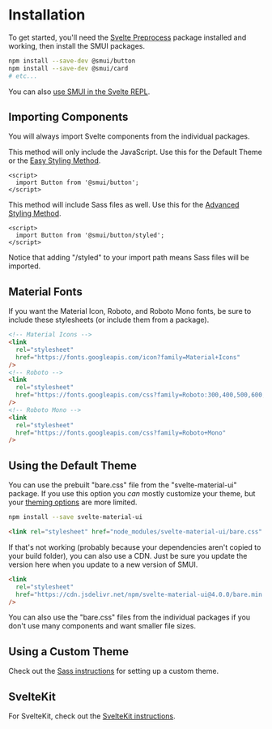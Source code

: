 # Installation

To get started, you'll need the [Svelte Preprocess](https://github.com/sveltejs/svelte-preprocess) package installed and working, then install the SMUI packages.

```sh
npm install --save-dev @smui/button
npm install --save-dev @smui/card
# etc...
```

You can also [use SMUI in the Svelte REPL](REPL.md).

## Importing Components

You will always import Svelte components from the individual packages.

This method will only include the JavaScript. Use this for the Default Theme or the [Easy Styling Method](SASS.md#easy-styling-method).

```svelte
<script>
  import Button from '@smui/button';
</script>
```

This method will include Sass files as well. Use this for the [Advanced Styling Method](SASS.md#advanced-styling-method).

```svelte
<script>
  import Button from '@smui/button/styled';
</script>
```

Notice that adding "/styled" to your import path means Sass files will be imported.

## Material Fonts

If you want the Material Icon, Roboto, and Roboto Mono fonts, be sure to include these stylesheets (or include them from a package).

```html
<!-- Material Icons -->
<link
  rel="stylesheet"
  href="https://fonts.googleapis.com/icon?family=Material+Icons"
/>
<!-- Roboto -->
<link
  rel="stylesheet"
  href="https://fonts.googleapis.com/css?family=Roboto:300,400,500,600,700"
/>
<!-- Roboto Mono -->
<link
  rel="stylesheet"
  href="https://fonts.googleapis.com/css?family=Roboto+Mono"
/>
```

## Using the Default Theme

You can use the prebuilt "bare.css" file from the "svelte-material-ui" package. If you use this option you _can_ mostly customize your theme, but your [theming options](THEMING.md#theming-the-bare-css) are more limited.

```sh
npm install --save svelte-material-ui
```

```html
<link rel="stylesheet" href="node_modules/svelte-material-ui/bare.css" />
```

If that's not working (probably because your dependencies aren't copied to your build folder), you can also use a CDN. Just be sure you update the version here when you update to a new version of SMUI.

```html
<link
  rel="stylesheet"
  href="https://cdn.jsdelivr.net/npm/svelte-material-ui@4.0.0/bare.min.css"
/>
```

You can also use the "bare.css" files from the individual packages if you don't use many components and want smaller file sizes.

## Using a Custom Theme

Check out the [Sass instructions](SASS.md) for setting up a custom theme.

## SvelteKit

For SvelteKit, check out the [SvelteKit instructions](SVELTEKIT.md).
